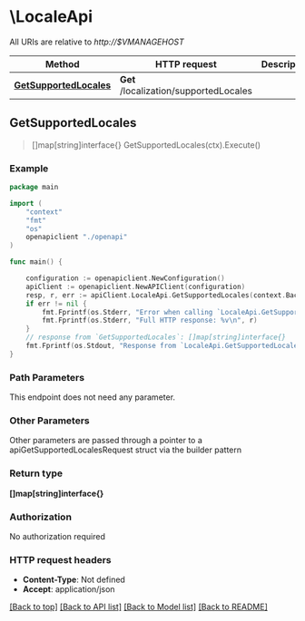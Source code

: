 # \LocaleApi

All URIs are relative to *http://$VMANAGEHOST*

Method | HTTP request | Description
------------- | ------------- | -------------
[**GetSupportedLocales**](LocaleApi.md#GetSupportedLocales) | **Get** /localization/supportedLocales | 



## GetSupportedLocales

> []map[string]interface{} GetSupportedLocales(ctx).Execute()





### Example

```go
package main

import (
    "context"
    "fmt"
    "os"
    openapiclient "./openapi"
)

func main() {

    configuration := openapiclient.NewConfiguration()
    apiClient := openapiclient.NewAPIClient(configuration)
    resp, r, err := apiClient.LocaleApi.GetSupportedLocales(context.Background()).Execute()
    if err != nil {
        fmt.Fprintf(os.Stderr, "Error when calling `LocaleApi.GetSupportedLocales``: %v\n", err)
        fmt.Fprintf(os.Stderr, "Full HTTP response: %v\n", r)
    }
    // response from `GetSupportedLocales`: []map[string]interface{}
    fmt.Fprintf(os.Stdout, "Response from `LocaleApi.GetSupportedLocales`: %v\n", resp)
}
```

### Path Parameters

This endpoint does not need any parameter.

### Other Parameters

Other parameters are passed through a pointer to a apiGetSupportedLocalesRequest struct via the builder pattern


### Return type

**[]map[string]interface{}**

### Authorization

No authorization required

### HTTP request headers

- **Content-Type**: Not defined
- **Accept**: application/json

[[Back to top]](#) [[Back to API list]](../README.md#documentation-for-api-endpoints)
[[Back to Model list]](../README.md#documentation-for-models)
[[Back to README]](../README.md)

